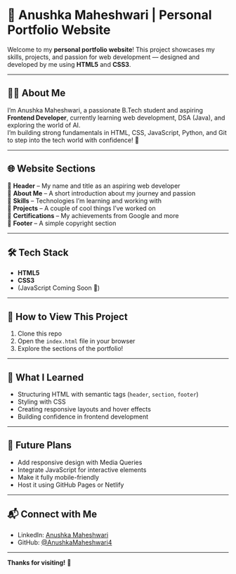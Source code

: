 # 💫 Anushka Maheshwari | Personal Portfolio Website

Welcome to my **personal portfolio website**! This project showcases my skills, projects, and passion for web development — designed and developed by me using **HTML5** and **CSS3**.

---

## 👩‍💻 About Me

I’m Anushka Maheshwari, a passionate B.Tech student and aspiring **Frontend Developer**, currently learning web development, DSA (Java), and exploring the world of AI.  
I’m building strong fundamentals in HTML, CSS, JavaScript, Python, and Git to step into the tech world with confidence! 💪

---

## 🌐 Website Sections

🔹 **Header** – My name and title as an aspiring web developer  
🔹 **About Me** – A short introduction about my journey and passion  
🔹 **Skills** – Technologies I’m learning and working with  
🔹 **Projects** – A couple of cool things I’ve worked on  
🔹 **Certifications** – My achievements from Google and more  
🔹 **Footer** – A simple copyright section

---

## 🛠️ Tech Stack

- **HTML5**
- **CSS3**
- (JavaScript Coming Soon 🚀)
  
---

## 🚀 How to View This Project

1. Clone this repo
2. Open the `index.html` file in your browser
3. Explore the sections of the portfolio!

---

## 🎯 What I Learned

- Structuring HTML with semantic tags (`header`, `section`, `footer`)
- Styling with CSS
- Creating responsive layouts and hover effects
- Building confidence in frontend development

---

## 🙌 Future Plans

- Add responsive design with Media Queries  
- Integrate JavaScript for interactive elements  
- Make it fully mobile-friendly  
- Host it using GitHub Pages or Netlify  

---

## 📬 Connect with Me

- LinkedIn: [Anushka Maheshwari](www.linkedin.com/in/anushka-maheshwari777)  
- GitHub: [@AnushkaMaheshwari4](https://github.com/AnushkaMaheshwari4)

---

**Thanks for visiting!** 💖  
